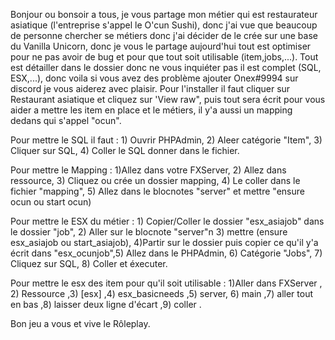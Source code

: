 Bonjour ou bonsoir a tous, je vous partage mon métier qui est restaurateur asiatique (l'entreprise s'appel le O'cun Sushi), donc j'ai vue que beaucoup de personne chercher se métiers donc j'ai décider de le crée sur une base du Vanilla Unicorn, donc je vous le partage aujourd'hui tout est optimiser pour ne pas avoir de bug et pour que tout soit utilisable (item,jobs,...). Tout est détailler dans le dossier donc ne vous inquiéter pas il est complet (SQL, ESX,...), donc voila si vous avez des problème ajouter Onex#9994 sur discord je vous aiderez avec plaisir. Pour l'installer il faut cliquer sur Restaurant asiatique et cliquez sur 'View raw", puis tout sera écrit pour vous aider a mettre les item en place et le métiers, il y'a aussi un mapping dedans qui s'appel "ocun".

Pour mettre le SQL il faut : 1) Ouvrir PHPAdmin, 2) Aleer catégorie "Item", 3) Cliquer sur SQL, 4) Coller le SQL donner dans le fichier.

Pour mettre le Mapping : 1)Allez dans votre FXServer, 2) Allez dans ressource, 3) Cliquez ou crée un dossier mapping, 4) Le coller dans le fichier "mapping", 5) Allez dans le blocnotes "server" et mettre "ensure ocun ou start ocun)

Pour mettre le ESX du métier : 1) Copier/Coller le dossier "esx_asiajob" dans le dossier "job", 2) Aller sur le blocnote "server"n 3) mettre (ensure esx_asiajob ou start_asiajob), 4)Partir sur le dossier puis copier ce qu'il y'a écrit dans "esx_ocunjob",5) Allez dans le PHPAdmin, 6) Catégorie "Jobs", 7) Cliquez sur SQL, 8) Coller et éxecuter. 

Pour mettre le esx des item pour qu'il soit utilisable : 1)Aller dans FXServer , 2) Ressource ,3) [esx] ,4) esx_basicneeds ,5) server, 6) main ,7) aller tout en bas ,8) laisser deux ligne d'écart ,9) coller .

Bon jeu a vous et vive le Rôleplay.
                             

